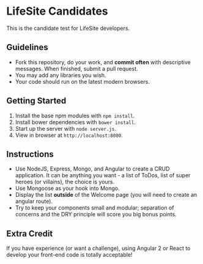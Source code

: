 # LifeSite Candidates
This is the candidate test for LifeSite developers.


## Guidelines
* Fork this repository, do your work, and **commit often** with descriptive messages. When finished, submit a pull request.
* You may add any libraries you wish.
* Your code should run on the latest modern browsers.

## Getting Started
1. Install the base npm modules with `npm install`.
2. Install bower dependencies with `bower install`.
3. Start up the server with `node server.js`.
4. View in browser at `http://localhost:8080`.

## Instructions
* Use NodeJS, Express, Mongo, and Angular to create a CRUD application. It can be anything you want - a list of ToDos, 
list of super heroes (or villains), the choice is yours.
 * Use Mongoose as your hook into Mongo.
 * Display the list **outside** of the Welcome page (you will need to create an angular route).
 * Try to keep your components small and modular; separation of concerns and the DRY principle will score you big bonus
 points.
 
## Extra Credit
If you have experience (or want a challenge), using Angular 2 or React to develop your front-end code is totally 
acceptable!